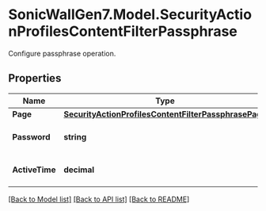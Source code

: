# SonicWallGen7.Model.SecurityActionProfilesContentFilterPassphrase
Configure passphrase operation.

## Properties

Name | Type | Description | Notes
------------ | ------------- | ------------- | -------------
**Page** | [**SecurityActionProfilesContentFilterPassphrasePage**](SecurityActionProfilesContentFilterPassphrasePage.md) |  | [optional] 
**Password** | **string** | Set passphrase password. | [optional] 
**ActiveTime** | **decimal** | Set passphrase active time. | [optional] 

[[Back to Model list]](../README.md#documentation-for-models) [[Back to API list]](../README.md#documentation-for-api-endpoints) [[Back to README]](../README.md)

